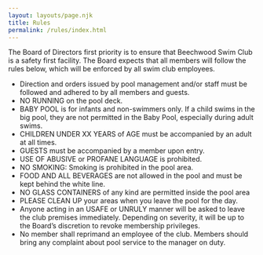 ```yaml
---
layout: layouts/page.njk
title: Rules
permalink: /rules/index.html
---
```

The Board of Directors first priority is to ensure that Beechwood Swim Club is a safety first facility.  The Board expects that all members will follow the rules below, which will be enforced by all swim club employees.

* Direction and orders issued by pool management and/or staff must be followed and adhered to by all members and guests.
* NO RUNNING on the pool deck.
* BABY POOL is for infants and non-swimmers only.  If a child swims in the big pool, they are not permitted in the Baby Pool, especially during adult swims.
* CHILDREN UNDER XX YEARS of AGE must be accompanied by an adult at all times.
* GUESTS must be accompanied by a member upon entry.
* USE OF ABUSIVE or PROFANE LANGUAGE is prohibited.
* NO SMOKING: Smoking is prohibited in the pool area.
* FOOD AND ALL BEVERAGES are not allowed in the pool and must be kept behind the white line.
* NO GLASS CONTAINERS of any kind are permitted inside the pool area
* PLEASE CLEAN UP your areas when you leave the pool for the day.
* Anyone acting in an USAFE or UNRULY manner will be asked to leave the club premises immediately.  Depending on severity, it will be up to the Board’s discretion to revoke membership privileges.
* No member shall reprimand an employee of the club.  Members should bring any complaint about pool service to the manager on duty.
